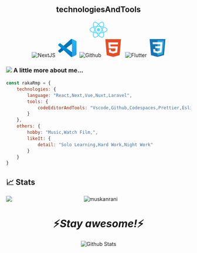 <div align="center">

## technologiesAndTools

<img  src="https://raw.githubusercontent.com/devicons/devicon/1119b9f84c0290e0f0b38982099a2bd027a48bf1/icons/react/react-original.svg" alt="ReactJS" width="50" height="50" style="margin:0 auto; display:block;"/> &nbsp;<img  src="https://github.com/CyrisXD/CyrisXD/raw/master/assets/NextJS.png" alt="NextJS"/>  &nbsp;<img  src="https://raw.githubusercontent.com/devicons/devicon/1119b9f84c0290e0f0b38982099a2bd027a48bf1/icons/vscode/vscode-original.svg" alt="VSCode" width="50" height="50"/> &nbsp;<img  src="https://github.com/CyrisXD/CyrisXD/raw/master/assets/Github.png" alt="Github"/> &nbsp;<img  src="https://raw.githubusercontent.com/devicons/devicon/1119b9f84c0290e0f0b38982099a2bd027a48bf1/icons/html5/html5-plain.svg" alt="HTML5" width="50" height="50"/> &nbsp;<img  src="https://user-images.githubusercontent.com/83684256/203265359-97e1ff96-5070-40e5-af7d-f978ff7ee572.png" alt="Flutter" width="50" height="50"/>&nbsp;<img  src="https://raw.githubusercontent.com/devicons/devicon/1119b9f84c0290e0f0b38982099a2bd027a48bf1/icons/css3/css3-original.svg" alt="CSS3" width="50" height="50"/></div>

### <img src="https://media.giphy.com/media/VgCDAzcKvsR6OM0uWg/giphy.gif" width="50"> A little more about me...

```js
const rakaRmp = {
    technologies: {
        language: "React,Next,Vue,Nuxt,Laravel",
        tools: {
            codeEditorAndTools: "Vscode,Github,Codespaces,Prettier,Eslint"
        }
    },
    others: {
        hobby: "Music,Watch Film,",
        likeIt: {
            detail: "Solo Learning,Hard Work,Night Work"
        }
    }
}
```

## 📈 Stats
<a href="https://github.com/grizz12/github-readme-stats"><img align="left" width="42%" src="https://github-readme-stats.vercel.app/api/top-langs/?username=grizz12&layout=compact&theme=tokyonight" /></a>
<img width="50%" src="https://github-readme-streak-stats.herokuapp.com/?user=grizz12&theme=tokyonight" alt="muskanrani" />
<br/>


<h1 align='center'>⚡️<i>Stay awesome!</i>⚡️</h1>

<p align="center">
        <img src="https://user-images.githubusercontent.com/83684256/207023078-ae400579-e5e0-45a0-b566-357458ae2035.png" alt="Github Stats" />
</p>
